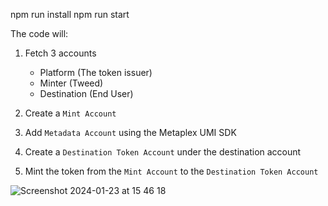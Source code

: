 npm run install
npm run start

The code will: 
1. Fetch 3 accounts
   - Platform (The token issuer)
   - Minter (Tweed)
   - Destination (End User)

2. Create a `Mint Account`
3. Add `Metadata Account` using the Metaplex UMI SDK
4. Create a `Destination Token Account` under the destination account
5. Mint the token from the `Mint Account` to the `Destination Token Account`


![Screenshot 2024-01-23 at 15 46 18](https://github.com/paytweed/Solana-POC/assets/107198516/9a1cb5b8-8e5c-4ff9-8f71-29ca2f4bdfea)
